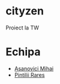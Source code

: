 # cityzen
Proiect la TW

# Echipa
* [Asanovici Mihai](https://github.com/Asasinovici)
* [Pintilii Rares](https://github.com/rarespintilii)
